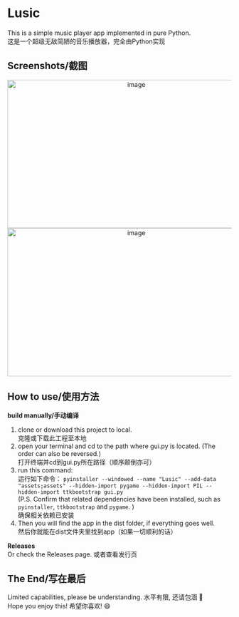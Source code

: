 # Lusic
This is a simple music player app implemented in pure Python.  
这是一个超级无敌简陋的音乐播放器，完全由Python实现  
## Screenshots/截图 
<div align=center>
<img width="564" height="333" alt="image" src="https://github.com/user-attachments/assets/3c7b69e9-2c43-42eb-83ed-27473906589c">
</div>
<div align=center>
<img width="564" height="333" alt="image" src="https://github.com/user-attachments/assets/e39aca83-5a0c-4dc2-b374-1420f7584c7e">
</div>
   

## How to use/使用方法
**build manually/手动编译**
1. clone or download this project to local.  
   克隆或下载此工程至本地
2. open your terminal and cd to the path where gui.py is located. (The order can also be reversed.)  
   打开终端并cd到gui.py所在路径（顺序颠倒亦可）
3. run this command:  
   运行如下命令：
   `pyinstaller --windowed --name "Lusic" --add-data "assets;assets" --hidden-import pygame --hidden-import PIL --hidden-import ttkbootstrap gui.py`  
(P.S. Confirm that related dependencies have been installed, such as `pyinstaller`, `ttkbootstrap` and `pygame`. )  
确保相关依赖已安装
1. Then you will find the app in the dist folder, if everything goes well.  
   然后你就能在dist文件夹里找到app（如果一切顺利的话）

**Releases**  
Or check the Releases page. 
或者查看发行页

## The End/写在最后
Limited capabilities, please be understanding.  水平有限, 还请包涵 🤝  
Hope you enjoy this! 希望你喜欢! 😄  
